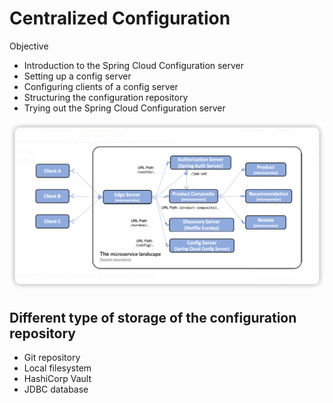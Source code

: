 # Centralized Configuration 

Objective

* Introduction to the Spring Cloud Configuration server
* Setting up a config server
* Configuring clients of a config server
* Structuring the configuration repository 
* Trying out the Spring Cloud Configuration server

![img.png](img.png)


## Different type of storage of the configuration repository 

* Git repository 
* Local filesystem 
* HashiCorp Vault 
* JDBC database

